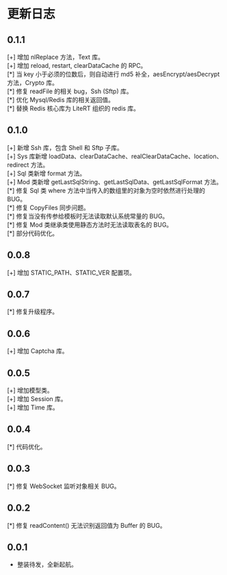 # 更新日志

## 0.1.1

[+] 增加 nlReplace 方法，Text 库。  
[+] 增加 reload, restart, clearDataCache 的 RPC。  
[\*] 当 key 小于必须的位数后，则自动进行 md5 补全，aesEncrypt/aesDecrypt 方法，Crypto 库。  
[\*] 修复 readFile 的相关 bug，Ssh (Sftp) 库。  
[\*] 优化 Mysql/Redis 库的相关返回值。  
[\*] 替换 Redis 核心库为 LiteRT 组织的 redis 库。

## 0.1.0

[+] 新增 Ssh 库，包含 Shell 和 Sftp 子库。  
[+] Sys 库新增 loadData、clearDataCache、realClearDataCache、location、redirect 方法。  
[+] Sql 类新增 format 方法。  
[+] Mod 类新增 getLastSqlString、getLastSqlData、getLastSqlFormat 方法。  
[\*] 修复 Sql 类 where 方法中当传入的数组里的对象为空时依然进行处理的 BUG。  
[\*] 修复 CopyFiles 同步问题。  
[\*] 修复当没有传参给模板时无法读取默认系统常量的 BUG。  
[\*] 修复 Mod 类继承类使用静态方法时无法读取表名的 BUG。  
[\*] 部分代码优化。

## 0.0.8

[+] 增加 STATIC_PATH、STATIC_VER 配置项。

## 0.0.7

[\*] 修复升级程序。

## 0.0.6

[+] 增加 Captcha 库。

## 0.0.5

[+] 增加模型类。  
[+] 增加 Session 库。  
[+] 增加 Time 库。

## 0.0.4

[\*] 代码优化。

## 0.0.3

[\*] 修复 WebSocket 监听对象相关 BUG。

## 0.0.2

[\*] 修复 readContent() 无法识别返回值为 Buffer 的 BUG。

## 0.0.1

- 整装待发，全新起航。